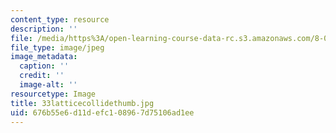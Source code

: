 ```yaml
---
content_type: resource
description: ''
file: /media/https%3A/open-learning-course-data-rc.s3.amazonaws.com/8-02-physics-ii-electricity-and-magnetism-spring-2007/676b55e6d11defc108967d75106ad1ee_33latticecollidethumb.jpg
file_type: image/jpeg
image_metadata:
  caption: ''
  credit: ''
  image-alt: ''
resourcetype: Image
title: 33latticecollidethumb.jpg
uid: 676b55e6-d11d-efc1-0896-7d75106ad1ee
---
```

